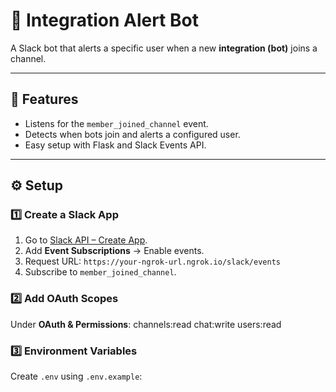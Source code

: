 # 🧭 Integration Alert Bot

A Slack bot that alerts a specific user when a new **integration (bot)** joins a channel.

---

## 🚀 Features
- Listens for the `member_joined_channel` event.
- Detects when bots join and alerts a configured user.
- Easy setup with Flask and Slack Events API.

---

## ⚙️ Setup

### 1️⃣ Create a Slack App
1. Go to [Slack API – Create App](https://api.slack.com/apps).
2. Add **Event Subscriptions** → Enable events.
3. Request URL: `https://your-ngrok-url.ngrok.io/slack/events`
4. Subscribe to `member_joined_channel`.

### 2️⃣ Add OAuth Scopes
Under **OAuth & Permissions**:
channels:read
chat:write
users:read

### 3️⃣ Environment Variables
Create `.env` using `.env.example`:

